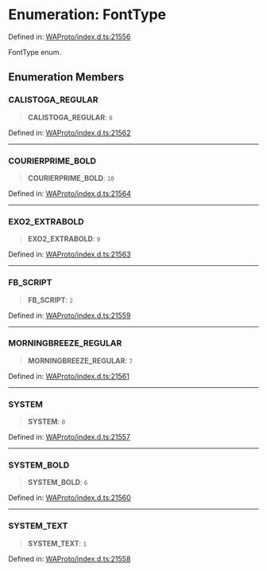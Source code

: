 # Enumeration: FontType

Defined in: [WAProto/index.d.ts:21556](https://github.com/Fokusdotid/Baileys/blob/a954da2ee3c892812cf9528a5a214092693c872f/WAProto/index.d.ts#L21556)

FontType enum.

## Enumeration Members

### CALISTOGA\_REGULAR

> **CALISTOGA\_REGULAR**: `8`

Defined in: [WAProto/index.d.ts:21562](https://github.com/Fokusdotid/Baileys/blob/a954da2ee3c892812cf9528a5a214092693c872f/WAProto/index.d.ts#L21562)

***

### COURIERPRIME\_BOLD

> **COURIERPRIME\_BOLD**: `10`

Defined in: [WAProto/index.d.ts:21564](https://github.com/Fokusdotid/Baileys/blob/a954da2ee3c892812cf9528a5a214092693c872f/WAProto/index.d.ts#L21564)

***

### EXO2\_EXTRABOLD

> **EXO2\_EXTRABOLD**: `9`

Defined in: [WAProto/index.d.ts:21563](https://github.com/Fokusdotid/Baileys/blob/a954da2ee3c892812cf9528a5a214092693c872f/WAProto/index.d.ts#L21563)

***

### FB\_SCRIPT

> **FB\_SCRIPT**: `2`

Defined in: [WAProto/index.d.ts:21559](https://github.com/Fokusdotid/Baileys/blob/a954da2ee3c892812cf9528a5a214092693c872f/WAProto/index.d.ts#L21559)

***

### MORNINGBREEZE\_REGULAR

> **MORNINGBREEZE\_REGULAR**: `7`

Defined in: [WAProto/index.d.ts:21561](https://github.com/Fokusdotid/Baileys/blob/a954da2ee3c892812cf9528a5a214092693c872f/WAProto/index.d.ts#L21561)

***

### SYSTEM

> **SYSTEM**: `0`

Defined in: [WAProto/index.d.ts:21557](https://github.com/Fokusdotid/Baileys/blob/a954da2ee3c892812cf9528a5a214092693c872f/WAProto/index.d.ts#L21557)

***

### SYSTEM\_BOLD

> **SYSTEM\_BOLD**: `6`

Defined in: [WAProto/index.d.ts:21560](https://github.com/Fokusdotid/Baileys/blob/a954da2ee3c892812cf9528a5a214092693c872f/WAProto/index.d.ts#L21560)

***

### SYSTEM\_TEXT

> **SYSTEM\_TEXT**: `1`

Defined in: [WAProto/index.d.ts:21558](https://github.com/Fokusdotid/Baileys/blob/a954da2ee3c892812cf9528a5a214092693c872f/WAProto/index.d.ts#L21558)
